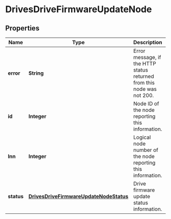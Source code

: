 
# DrivesDriveFirmwareUpdateNode

## Properties
Name | Type | Description | Notes
------------ | ------------- | ------------- | -------------
**error** | **String** | Error message, if the HTTP status returned from this node was not 200. |  [optional]
**id** | **Integer** | Node ID of the node reporting this information. |  [optional]
**lnn** | **Integer** | Logical node number of the node reporting this information. |  [optional]
**status** | [**DrivesDriveFirmwareUpdateNodeStatus**](DrivesDriveFirmwareUpdateNodeStatus.md) | Drive firmware update status information. |  [optional]



